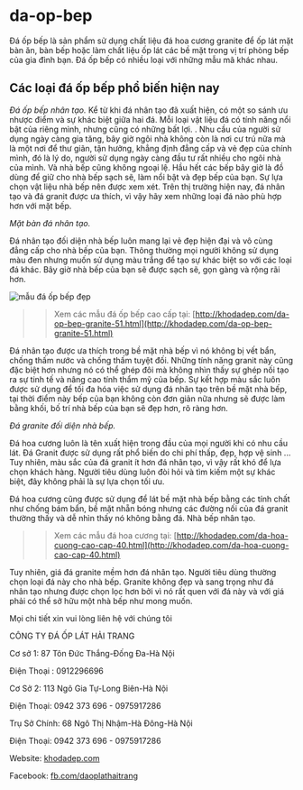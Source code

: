 # da-op-bep
Đá ốp bếp là sản phẩm sử dụng chất liệu đá hoa cương granite để ốp lát mặt bàn ăn, bàn bếp hoặc làm chất liệu ốp lát các bề mặt trong vị trí phòng bếp của gia đình bạn. Đá ốp bếp có nhiều loại với những mẫu mã khác nhau.
## Các loại đá ốp bếp phổ biến hiện nay

*Đá ốp bếp nhân tạo.*
Kể từ khi đá nhân tạo đã xuất hiện, có một so sánh ưu nhược điểm và sự khác biệt giữa hai đá.
Mỗi loại vật liệu đá có tính năng nổi bật của riêng mình, nhưng cũng có những bất lợi. .
Nhu cầu của người sử dụng ngày càng gia tăng, bây giờ ngôi nhà không còn là nơi cư trú nữa mà là một nơi để thư giãn, tận hưởng, khẳng định đẳng cấp và vẻ đẹp của chính mình, đó là lý do, người sử dụng ngày càng đầu tư rất nhiều cho ngôi nhà của mình. Và nhà bếp cũng không ngoại lệ.
Hầu hết các bếp bây giờ là đồ dùng để giữ cho nhà bếp sạch sẽ, làm nổi bật và đẹp bếp của bạn. Sự lựa chọn vật liệu nhà bếp nên được xem xét.
Trên thị trường hiện nay, đá nhân tạo và đá granit được ưa thích, vì vậy hãy xem những loại đá nào phù hợp hơn với mặt bếp.

*Mặt bàn đá nhân tạo.*

Đá nhân tạo đối diện nhà bếp luôn mang lại vẻ đẹp hiện đại và vô cùng đẳng cấp cho nhà bếp của bạn. Thông thường mọi người không sử dụng màu đen nhưng muốn sử dụng màu trắng để tạo sự khác biệt so với các loại đá khác. Bây giờ nhà bếp của bạn sẽ được sạch sẽ, gọn gàng và rộng rãi hơn.

![mẫu đá ốp bếp đẹp](http://khodadep.com/thu-vien/da-op-bep-hai-trang.jpg)

>> Xem các mẫu đá ốp bếp cao cấp tại: [http://khodadep.com/da-op-bep-granite-51.html](http://khodadep.com/da-op-bep-granite-51.html)

Đá nhân tạo được ưa thích trong bề mặt nhà bếp vì nó không bị vết bẩn, chống thấm nước và chống thấm tuyệt đối. Những tính năng granit này cũng đặc biệt hơn nhưng nó có thể ghép đôi mà không nhìn thấy sự ghép nối tạo ra sự tinh tế và nâng cao tính thẩm mỹ của bếp.
Sự kết hợp màu sắc luôn được sử dụng để tối đa hóa việc sử dụng đá nhân tạo trên bề mặt nhà bếp, tại thời điểm này bếp của bạn không còn đơn giản nữa nhưng sẽ được làm bằng khối, bố trí nhà bếp của bạn sẽ đẹp hơn, rõ ràng hơn.

*Đá granite đối diện nhà bếp.*

Đá hoa cương luôn là tên xuất hiện trong đầu của mọi người khi có nhu cầu lát. Đá Granit được sử dụng rất phổ biến do chi phí thấp, đẹp, hợp vệ sinh ...
Tuy nhiên, màu sắc của đá granit ít hơn đá nhân tạo, vì vậy rất khó để lựa chọn khách hàng. Người tiêu dùng luôn đòi hỏi và tìm kiếm một sự khác biệt, đây không phải là sự lựa chọn tối ưu.

Đá hoa cương cũng được sử dụng để lát bề mặt nhà bếp bằng các tính chất như chống bám bẩn, bề mặt nhẵn bóng nhưng các đường nối của đá granit thường thấy và dễ nhìn thấy nó không bằng đá. Nhà bếp nhân tạo.

>> Xem các mẫu đá hoa cương tại: [http://khodadep.com/da-hoa-cuong-cao-cap-40.html](http://khodadep.com/da-hoa-cuong-cao-cap-40.html)

Tuy nhiên, giá đá granite mềm hơn đá nhân tạo. Người tiêu dùng thường chọn loại đá này cho nhà bếp.
Granite không đẹp và sang trọng như đá nhân tạo nhưng được chọn lọc hơn bởi vì nó rất quen với đá này và với giá phải có thể sở hữu một nhà bếp như mong muốn.

Mọi chi tiết xin vui lòng liên hệ với chúng tôi

CÔNG TY ĐÁ ỐP LÁT HẢI TRANG

Cơ sở 1: 87 Tôn Đức Thắng-Đống Đa-Hà Nội

Điện Thoại : 0912296696

Cơ Sở 2: 113 Ngô Gia Tự-Long Biên-Hà Nội

Điện Thoại: 0942 373 696 - 0975917286

Trụ Sở Chính: 68 Ngô Thị Nhậm-Hà Đông-Hà Nội

Điện Thoại: 0942 373 696 - 0975917286 

Website: [khodadep.com](http://khodadep.com)

Facebook: [fb.com/daoplathaitrang](https://www.facebook.com/daoplathaitrang/)
